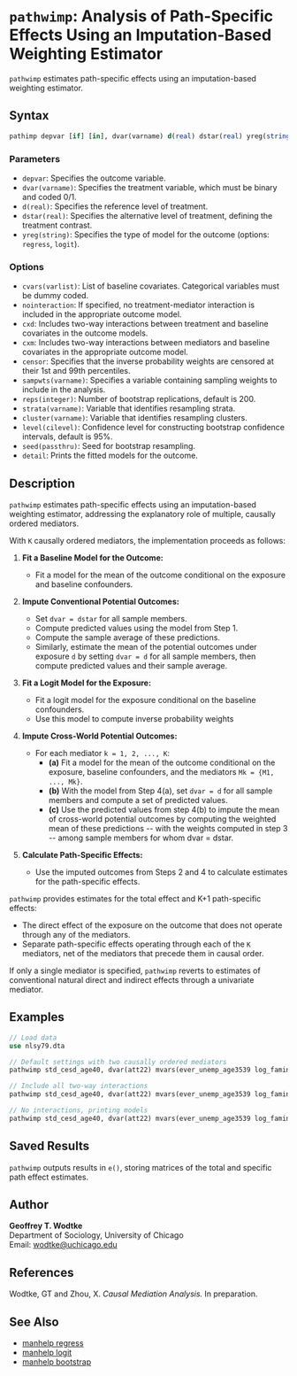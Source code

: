 # `pathwimp`: Analysis of Path-Specific Effects Using an Imputation-Based Weighting Estimator

`pathwimp` estimates path-specific effects using an imputation-based weighting estimator.

## Syntax

```stata
pathimp depvar [if] [in], dvar(varname) d(real) dstar(real) yreg(string) [options]
```

### Parameters

- `depvar`: Specifies the outcome variable.
- `dvar(varname)`: Specifies the treatment variable, which must be binary and coded 0/1.
- `d(real)`: Specifies the reference level of treatment.
- `dstar(real)`: Specifies the alternative level of treatment, defining the treatment contrast.
- `yreg(string)`: Specifies the type of model for the outcome (options: `regress`, `logit`).

### Options

- `cvars(varlist)`: List of baseline covariates. Categorical variables must be dummy coded.
- `nointeraction`: If specified, no treatment-mediator interaction is included in the appropriate outcome model.
- `cxd`: Includes two-way interactions between treatment and baseline covariates in the outcome models.
- `cxm`: Includes two-way interactions between mediators and baseline covariates in the appropriate outcome model.
- `censor`: Specifies that the inverse probability weights are censored at their 1st and 99th percentiles.
- `sampwts(varname)`: Specifies a variable containing sampling weights to include in the analysis.
- `reps(integer)`: Number of bootstrap replications, default is 200.
- `strata(varname)`: Variable that identifies resampling strata.
- `cluster(varname)`: Variable that identifies resampling clusters.
- `level(cilevel)`: Confidence level for constructing bootstrap confidence intervals, default is 95%.
- `seed(passthru)`: Seed for bootstrap resampling.
- `detail`: Prints the fitted models for the outcome.

## Description

`pathwimp` estimates path-specific effects using an imputation-based weighting estimator, addressing the explanatory role of multiple, causally ordered mediators.

With `K` causally ordered mediators, the implementation proceeds as follows:

1. **Fit a Baseline Model for the Outcome:**
   - Fit a model for the mean of the outcome conditional on the exposure and baseline confounders.

2. **Impute Conventional Potential Outcomes:**
   - Set `dvar = dstar` for all sample members.
   - Compute predicted values using the model from Step 1.
   - Compute the sample average of these predictions.
   - Similarly, estimate the mean of the potential outcomes under exposure `d` by setting `dvar = d` for all sample members, then compute predicted values and their sample average.

3. **Fit a Logit Model for the Exposure:**
   - Fit a logit model for the exposure conditional on the baseline confounders.
   - Use this model to compute inverse probability weights
     
4. **Impute Cross-World Potential Outcomes:**
   - For each mediator `k = 1, 2, ..., K`:
     - **(a)** Fit a model for the mean of the outcome conditional on the exposure, baseline confounders, and the mediators `Mk = {M1, ..., Mk}`.
     - **(b)** With the model from Step 4(a), set `dvar = d` for all sample members and compute a set of predicted values.
     - **(c)** Use the predicted values from step 4(b) to impute the mean of cross-world potential outcomes 
by computing the weighted mean of these predictions -- with the weights computed in step 3 -- among sample
members for whom dvar = dstar.

5. **Calculate Path-Specific Effects:**
   - Use the imputed outcomes from Steps 2 and 4 to calculate estimates for the path-specific effects.

`pathwimp` provides estimates for the total effect and K+1 path-specific effects:
- The direct effect of the exposure on the outcome that does not operate through any of the mediators.
- Separate path-specific effects operating through each of the `K` mediators, net of the mediators that precede them in causal order.

If only a single mediator is specified, `pathwimp` reverts to estimates of conventional natural direct and indirect effects through a univariate mediator.

## Examples

```stata
// Load data
use nlsy79.dta

// Default settings with two causally ordered mediators
pathwimp std_cesd_age40, dvar(att22) mvars(ever_unemp_age3539 log_faminc_adj_age3539) cvars(female black hispan paredu parprof parinc_prank famsize afqt3) d(1) dstar(0) yreg(regress) reps(1000)

// Include all two-way interactions
pathwimp std_cesd_age40, dvar(att22) mvars(ever_unemp_age3539 log_faminc_adj_age3539) cvars(female black hispan paredu parprof parinc_prank famsize afqt3) d(1) dstar(0) yreg(regress) cxd cxm reps(1000)

// No interactions, printing models
pathwimp std_cesd_age40, dvar(att22) mvars(ever_unemp_age3539 log_faminc_adj_age3539) cvars(female black hispan paredu parprof parinc_prank famsize afqt3) d(1) dstar(0) yreg(regress) nointer reps(1000) detail
```

## Saved Results

`pathwimp` outputs results in `e()`, storing matrices of the total and specific path effect estimates.

## Author

**Geoffrey T. Wodtke**  
Department of Sociology, University of Chicago  
Email: [wodtke@uchicago.edu](mailto:wodtke@uchicago.edu)

## References

Wodtke, GT and Zhou, X. *Causal Mediation Analysis.* In preparation.

## See Also

- [manhelp regress](#)
- [manhelp logit](#)
- [manhelp bootstrap](#)
